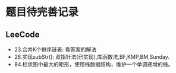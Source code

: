 # 题目待完善记录

## LeeCode

+ 23.合并K个排序链表: 看答案的解法
+ 28.实现subStr(): 双指针法(已实现),库函数法,BF,KMP,BM,Sunday.
+ 84.柱状图中最大的矩形，使用栈数据结构，维护一个单调递增的栈。